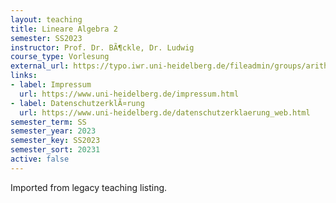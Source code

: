 ```yaml
---
layout: teaching
title: Lineare Algebra 2
semester: SS2023
instructor: Prof. Dr. BÃ¶ckle, Dr. Ludwig
course_type: Vorlesung
external_url: https://typo.iwr.uni-heidelberg.de/fileadmin/groups/arithgeo/LA2/home.html
links:
- label: Impressum
  url: https://www.uni-heidelberg.de/impressum.html
- label: DatenschutzerklÃ¤rung
  url: https://www.uni-heidelberg.de/datenschutzerklaerung_web.html
semester_term: SS
semester_year: 2023
semester_key: SS2023
semester_sort: 20231
active: false
---
```

Imported from legacy teaching listing.
